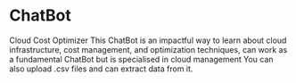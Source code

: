 # ChatBot
Cloud Cost Optimizer 
This ChatBot is an impactful way to learn about cloud infrastructure, cost management, and optimization techniques, can work as a fundamental ChatBot but is specialised in cloud management
You can also upload .csv files and can extract data from it.


